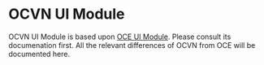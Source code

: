 # OCVN UI Module
OCVN UI Module is based upon [OCE UI Module](https://github.com/devgateway/oc-explorer/tree/develop/ui). Please consult its documenation first. All the relevant differences of OCVN from OCE will be documented here.
